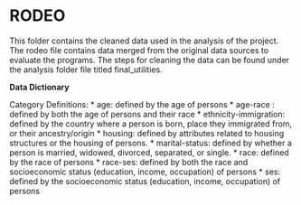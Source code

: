# RODEO

This folder contains the cleaned data used in the analysis of the
project. The rodeo file contains data merged from the original data
sources to evaluate the programs. The steps for cleaning the data can be
found under the analysis folder file titled final\_utilities.

**Data Dictionary**

Category Definitions: \* age: defined by the age of persons \* age-race
: defined by both the age of persons and their race \*
ethnicity-immigration: defined by the country where a person is born,
place they immigrated from, or their ancestry/origin \* housing: defined
by attributes related to housing structures or the housing of persons.
\* marital-status: defined by whether a person is married, widowed,
divorced, separated, or single. \* race: defined by the race of persons
\* race-ses: defined by both the race and socioeconomic status
(education, income, occupation) of persons \* ses: defined by the
socioeconomic status (education, income, occupation) of persons
